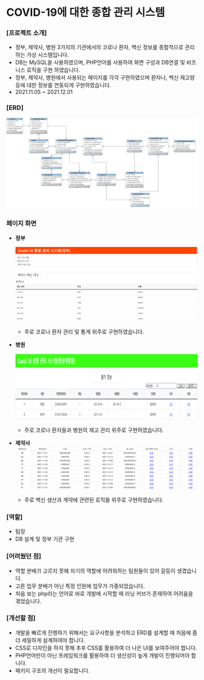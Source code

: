 # COVID-19에 대한 종합 관리 시스템

### [프로젝트 소개]

- 정부, 제약사, 병원 3가지의 기관에서의 코로나 환자, 백신 정보를 종합적으로 관리하는 가상 시스템입니다.
- DB는 MySQL을 사용하였으며, PHP언어를 사용하여 화면 구성과 DB연결 및 비즈니스 로직을 구현 하였습니다.
- 정부, 제약사, 병원에서 사용되는 페이지를 각각 구현하였으며 환자나, 백신 재고량등에 대한 정보를 연동되게 구현하였습니다.
- 2021.11.05 ~ 2021.12.01


### [ERD]

![erd](img/erd.png)

### 페이지 화면

- **정부**

  ![government](img/government.png)

  - 주로 코로나 환자 관리 및 통계 위주로 구현하였습니다.

- **병원**

  ![hospital](img/hospital.png)

  - 주로 코로나 환자들과 병원의 재고 관리 위주로 구현하였습니다.

- **제약사**
  ![pharmacist](img/pharmacist.png)
  - 주로 백신 생산과 계약에 관련된 로직들 위주로 구현하였습니다.

### [역할]

- 팀장
- DB 설계 및 정부 기관 구현

### [어려웠던 점]

- 역할 분배가 고르지 못해 자기의 역할에 어려워하는 팀원들이 있어 갈등이 생겼습니다.
- 고른 업무 분배가 아닌 특정 인원에 업무가 가중되었습니다.
- 처음 보는 php라는 언어로 바로 개발에 시작할 때 러닝 커브가 존재하여 어려움을 겪었습니다.

### [개선할 점]

- 개발을 빠르게 진행하기 위해서는 요구사항을 분석하고 ERD를 설계할 때 처음에 좀 더 세밀하게 설계하여야 합니다.
- CSS로 디자인을 하지 못해 추후 CSS를 활용하여 더 나은 UI를 보여주어야 합니다.
- PHP언어만이 아닌 프레임워크를 활용하여 더 생산성이 높게 개발이 진행되어야 합니다.
- 패키지 구조의 개선이 필요합니다.